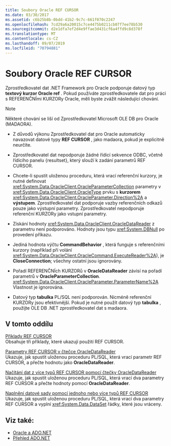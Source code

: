 ```yaml
---
title: Soubory Oracle REF CURSOR
ms.date: 03/30/2017
ms.assetid: c6b25b8b-0bdd-41b2-9c7c-661f070c2247
ms.openlocfilehash: 7cd29a6a20015c7ce4475b0211cb07f7ee78b530
ms.sourcegitcommit: d2e1dfa7ef2d4e9ffae3d431cf6a4ffd9c8d378f
ms.translationtype: MT
ms.contentlocale: cs-CZ
ms.lasthandoff: 09/07/2019
ms.locfileid: "70794881"
---
```

# <a name="oracle-ref-cursors"></a>Soubory Oracle REF CURSOR
Zprostředkovatel dat .NET Framework pro Oracle podporuje datový typ **textový kurzor Oracle ref** . Pokud používáte zprostředkovatele dat pro práci s REFERENČNÍmi KURZORy Oracle, měli byste zvážit následující chování.  
  
> [!NOTE]
> Některé chování se liší od Zprostředkovatel Microsoft OLE DB pro Oracle (MADAORA).  
  
- Z důvodů výkonu Zprostředkovatel dat pro Oracle automaticky navazovat datové typy **REF CURSOR** , jako madaora, pokud je explicitně neurčíte.  
  
- Zprostředkovatel dat nepodporuje žádné řídicí sekvence ODBC, včetně řídicího panelu {resultset}, který slouží k zadání parametrů REF CURSOR.  
  
- Chcete-li spustit uloženou proceduru, která vrací referenční kurzory, je nutné definovat <xref:System.Data.OracleClient.OracleParameterCollection> parametry v <xref:System.Data.OracleClient.OracleType> prvku s **kurzorem** <xref:System.Data.OracleClient.OracleParameter.Direction%2A> a **výstupem**. Zprostředkovatel dat podporuje vazby referenčních odkazů pouze jako výstupní parametry. Zprostředkovatel nepodporuje referenční KURZORy jako vstupní parametry.  
  
- Získání hodnoty <xref:System.Data.OracleClient.OracleDataReader> z parametru není podporováno. Hodnoty jsou typu <xref:System.DBNull> po provedení příkazu.  
  
- Jediná hodnota výčtu **CommandBehavior** , která funguje s referenčními kurzory (například při volání <xref:System.Data.OracleClient.OracleCommand.ExecuteReader%2A>), je **CloseConnection**; všechny ostatní jsou ignorovány.  
  
- Pořadí REFERENČNÍch KURZORů v **OracleDataReader** závisí na pořadí parametrů v **OracleParameterCollection**. <xref:System.Data.OracleClient.OracleParameter.ParameterName%2A> Vlastnost je ignorována.  
  
- Datový typ **tabulka** PL/SQL není podporován. Nicméně referenční KURZORy jsou efektivnější. Pokud je nutné použít datový typ **tabulka** , použijte OLE DB .NET zprostředkovatel dat s madaora.  
  
## <a name="in-this-section"></a>V tomto oddílu  
 [Příklady REF CURSOR](ref-cursor-examples.md)  
 Obsahuje tři příklady, které ukazují použití REF CURSOR.  
  
 [Parametry REF CURSOR v čtečce OracleDataReader](ref-cursor-parameters-in-an-oracledatareader.md)  
 Ukazuje, jak spustit uloženou proceduru PL/SQL, která vrací parametr REF CURSOR, a přečte hodnotu jako **OracleDataReader**.  
  
 [Načítání dat z více typů REF CURSOR pomocí čtečky OracleDataReader](retrieving-data-from-multiple-ref-cursors.md)  
 Ukazuje, jak spustit uloženou proceduru PL/SQL, která vrací dva parametry REF CURSOR a přečte hodnoty pomocí **OracleDataReader**.  
  
 [Naplnění datové sady pomocí jednoho nebo více typů REF CURSOR](filling-a-dataset-using-one-or-more-ref-cursors.md)  
 Ukazuje, jak spustit uloženou proceduru PL/SQL, která vrací dva parametry REF CURSOR a vyplní <xref:System.Data.DataSet> řádky, které jsou vráceny.  
  
## <a name="see-also"></a>Viz také:

- [Oracle a ADO.NET](oracle-and-adonet.md)
- [Přehled ADO.NET](ado-net-overview.md)
